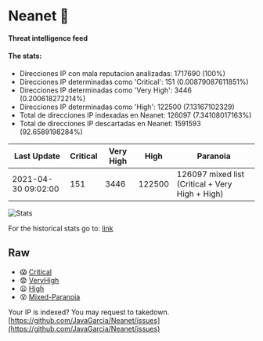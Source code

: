 # Neanet :hocho:
#### Threat intelligence feed
#### The stats:

- Direcciones IP con mala reputacion analizadas: 1717690 (100%)
- Direcciones IP determinadas como 'Critical':  151 (0.00879087611851%)
- Direcciones IP determinadas como 'Very High':  3446 (0.200618272214%)
- Direcciones IP determinadas como 'High':  122500 (7.13167102329)
- Total de direcciones IP indexadas en Neanet:  126097 (7.34108017163%)
- Total de direcciones IP descartadas en Neanet:  1591593 (92.6589198284%)

| Last Update | Critical | Very High | High | Paranoia |
| --- | --- | --- | --- | --- |
| 2021-04-30 09:02:00 | 151 | 3446 | 122500 | 126097 mixed list (Critical + Very High + High)|

![Stats](https://docs.google.com/spreadsheets/d/e/2PACX-1vSnaNMIXVabIpDJjufMlzH7poXnshF3mgd8Is1g9ytUEzVsP5my4Trn8f-xkoLLQ38xpL3HtmUexLo6/pubchart?oid=501124687&format=image)

For the historical stats go to: [link](/stats.csv)
## Raw
- :scream: [Critical](https://raw.githubusercontent.com/JavaGarcia/Neanet/master/blacklists/neanet_critical.txt)
- :fearful: [VeryHigh](https://raw.githubusercontent.com/JavaGarcia/Neanet/master/blacklists/neanet_veryHigh.txtt)
- :frowning: [High](https://raw.githubusercontent.com/JavaGarcia/Neanet/master/blacklists/neanet_high.txt)
- :dizzy_face: [Mixed-Paranoia](https://raw.githubusercontent.com/JavaGarcia/Neanet/master/blacklists/neanet_all.txt)


Your IP is indexed? You may request to takedown. [https://github.com/JavaGarcia/Neanet/issues](https://github.com/JavaGarcia/Neanet/issues)







































































































































































































































































































































































































































































































































































































































































































































































































































































































































































































































































































































































































































































































































































































































































































































































































































































































































































































































































































































































































































































































































































































































































































































































































































































































































































































































































































































































































































































































































































































































































































































































































































































































































































































































































































































































































































































































































































































































































































































































































































































































































































































































































































































































































































































































































































































































































































































































































































































































































































































































































































































































































































































































































































































































































































































































































































































































































































































































































































































































































































































































































































































